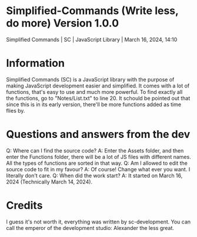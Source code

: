 # Simplified-Commands (Write less, do more) Version 1.0.0
Simplified Commands | SC | JavaScript Library | March 16, 2024, 14:10
# Information
Simplified Commands (SC) is a JavaScript library with the purpose of
making JavaScript development easier and simplified. It comes with a
lot of functions, that's easy to use and much more powerful. To find
exactly all the functions, go to "Notes/List.txt" to line 20. It schould be
pointed out that since this is in its early version, there'll be more
functions added as time flies by.
# Questions and answers from the dev
Q: Where can I find the source code?
A: Enter the Assets folder, and then enter the Functions folder, there
   will be a lot of JS files with different names. All the types of
   functions are sorted in that way.
Q: Am I allowed to edit the source code to fit in my favour?
A: Of course! Change what ever you want. I literally don't care.
Q: When did the work start?
A: It started on March 16, 2024 (Technically March 14, 2024).
# Credits
I guess it's not worth it, everything was written by sc-development.
You can call the emperor of the development studio: 
Alexander the less great.
